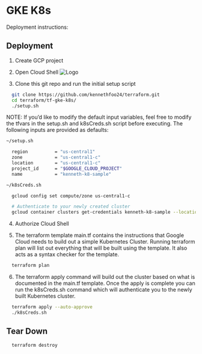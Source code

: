 
# GKE K8s

Deployment instructions:
 


## Deployment

1. Create GCP project

2. Open Cloud Shell
![Logo](https://i.imgur.com/INpj5Kf.png)

3. Clone this git repo and run the initial setup script

```bash
  git clone https://github.com/kennethfoo24/terraform.git
  cd terraform/tf-gke-k8s/
  ./setup.sh
```

NOTE: If you’d like to modify the default input variables, feel free to modify the tfvars in the setup.sh and k8sCreds.sh script before executing. The following inputs are provided as defaults:

```bash
~/setup.sh

  region          = "us-central1"
  zone            = "us-central1-c"
  location        = "us-central1-c"
  project_id      = "$GOOGLE_CLOUD_PROJECT"
  name            = "kenneth-k8-sample"

~/k8sCreds.sh

  gcloud config set compute/zone us-central1-c

  # Authenticate to your newly created cluster 
  gcloud container clusters get-credentials kenneth-k8-sample --location=us-central1-c

```

4. Authorize Cloud Shell

5. The terraform template main.tf contains the instructions that Google Cloud needs to build out a simple Kubernetes Cluster.  Running terraform plan will list out everything that will be built using the template.  It also acts as a syntax checker for the template.
```bash
  terraform plan
```

6. The terraform apply command will build out the cluster based on what is documented in the main.tf template.  Once the apply is complete you can run the k8sCreds.sh command which will authenticate you to the newly built Kubernetes cluster.  
```bash
  terraform apply --auto-approve
  ./k8sCreds.sh
```



## Tear Down

```bash
  terraform destroy
```






    
